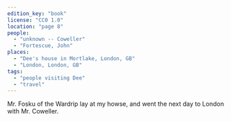 ```yaml
---
edition_key: "book"
license: "CC0 1.0"
location: "page 8"
people:
  - "unknown -- Coweller"
  - "Fortescue, John"
places:
  - "Dee's house in Mortlake, London, GB"
  - "London, London, GB"
tags:
  - "people visiting Dee"
  - "travel"
---
```

Mr. Fosku of the Wardrip lay at my howse, and went
the next day to London with Mr. Coweller.

